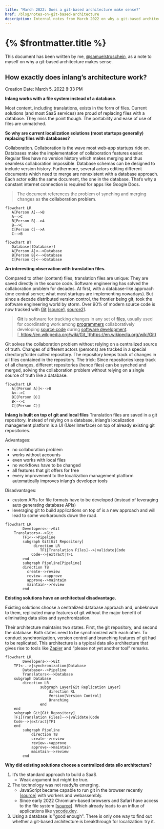 ```yaml
---
title: "March 2022: Does a git-based architecture make sense?"
href: /blog/notes-on-git-based-architecture
description: Internal notes from March 2022 on why a git-based architecture for localization and beyond seems to make sense.
---
```


# {% $frontmatter.title %}

This document has been written by me, [@samuelstroschein](https://twitter.com/samuelstroschei), as a note to myself on why a git-based architecture makes sense.

## How exactly does inlang’s architecture work?

Creation Date: March 5, 2022 8:33 PM

**Inlang works with a file system instead of a database.**

Most content, including translations, exists in the form of files. Current solutions (and most SaaS services) are proud of replacing files with a database. They miss the point though. The portability and ease of use of files are unmatched.

**So why are current localization solutions (most startups generally) replacing files with databases?**

Collaboration. Collaboration is the wave most web-app startups ride on. Databases make the implementation of collaboration features easier. Regular files have no version history which makes merging and thus seamless collaboration impossible. Database schemas can be designed to include version history. Furthermore, several actors editing different documents which need to merge are nonexistent with a database approach. Each actor edits the same document, the one in the database. That’s why a constant internet connection is required for apps like Google Docs.

> The document references the problem of synching and merging changes as **the collaboration problem.**

```mermaid
flowchart LR
   A[Person A]-->B
   A-->C
   B[Person B]-->A
   B-->C
   C[Person C]-->A
   C-->B
```

```mermaid
flowchart BT
   Database[(Database)]
   A[Person A]<-->Database
   B[Person B]<-->Database
   C[Person C]<-->Database
```

**An interesting observation with translation files.**

Compared to other (content) files, translation files are unique: They are saved directly in the source code. Software engineering has solved the collaboration problem for decades. At first, with a database-like approach (one central server; what most startups are implementing nowadays). But since a decade distributed version control, the frontier being git, took the software engineering world by storm. Over 90% of modern source code is now tracked with [Git](https://en.wikipedia.org/wiki/Git) [[source1](https://insights.stackoverflow.com/survey/2018#work-_-version-control), [source2](https://insights.stackoverflow.com/survey/2021#other-tools)].

> **Git** is software for tracking changes in any set of [files](https://en.wikipedia.org/wiki/Computer_file), usually used for coordinating work among [programmers](https://en.wikipedia.org/wiki/Programmer) collaboratively developing [source code](https://en.wikipedia.org/wiki/Source_code) during [software development](https://en.wikipedia.org/wiki/Software_development).
> [_https://en.wikipedia.org/wiki/Git_](https://en.wikipedia.org/wiki/Git)

Git solves the collaboration problem without relying on a centralized source of truth. Changes of different actors (persons) are tracked in a special directory/folder called repository. The repository keeps track of changes in all files contained in the repository. The trick: Since repositories keep track of all changes, different repositories (hence files) can be synched and merged, solving the collaboration problem without relying on a single source of truth like a database.

```mermaid
flowchart LR
   A[(Person A)]<-->B
   A<-->C
   B[(Person B)]
   B<-->C
   C[(Person C)]
```

**Inlang is built on top of git and local files**
Translation files are saved in a git repository. Instead of relying on a database, inlang’s localization management platform is a UI (User Interface) on top of already existing git repositories.

Advantages:

- no collaboration problem
- works without accounts
- even works with local files
- no workflows have to be changed
- all features that git offers for free
- every improvement to the localization management platform automatically improves inlang’s developer tools

Disadvantages:

- custom APIs for file formats have to be developed (instead of leveraging auto generating database APIs)
- leveraging git to build applications on top of is a new approach and will lead to some workarounds down the road.

```mermaid
flowchart LR
		Developers<-->Git
    Translators<-->Git
		TF1<-->Pipeline
		subgraph Git[Git Repository]
			 direction LR
				TF1[Translation Files]-->|validate|Code
		    Code-->|extract|TF1
		end
		subgraph Pipeline[Pipeline]
        direction TB
          create-->review
          review-->approve
          approve-->maintain
          maintain-->review
		end
```

**Existing solutions have an architectual disadvantage.**

Existing solutions choose a centralized database approach and, unbeknown to them, replicated many features of git without the major benefit of eliminating data silos and synchronization.

Their architecture maintains two states. First, the git repository, and second the database. Both states need to be synchronized with each other. To conduct synchronization, version control and branching features of git had to be replicated. This architecture is a typical data silo architecture that gives rise to tools like [Zapier](https://zapier.com/) and “please not yet another tool” remarks.

```mermaid
flowchart LR
		Developers<-->Git
    TF1<-.->|synchronization|Database
		Database<-->Pipeline
		Translators<-->Database
    subgraph Database
        direction LR
				subgraph Layer[Git Replication Layer]
					direction RL
					Version[Version Control]
					Branching
				end
    end
    subgraph Git[Git Repository]
    TF1[Translation Files]-->|validate|Code
    Code-->|extract|TF1
    end
		subgraph Pipeline
            direction TB
            create-->review
            review-->approve
            approve-->maintain
            maintain-->review
        end
```

**Why did existing solutions choose a centralized data silo architecture?**

1. It’s the standard approach to build a SaaS.
   - Weak argument but might be true.
2. The technology was not ready/is emerging.
   - JavaScript became capable to run git in the browser recently [[source](https://github.com/isomorphic-git/isomorphic-git)] with workers and webassembly.
   - Since early 2022 Chromium-based browsers and Safari have access to the file system [[source](https://caniuse.com/native-filesystem-api)]. Which already leads to an influx of applications like [vscode.dev](https://vscode.dev/).
3. Using a database is "good enough". There is only one way to find out whether a git-based architecture is breakthrough for localization: try it.

